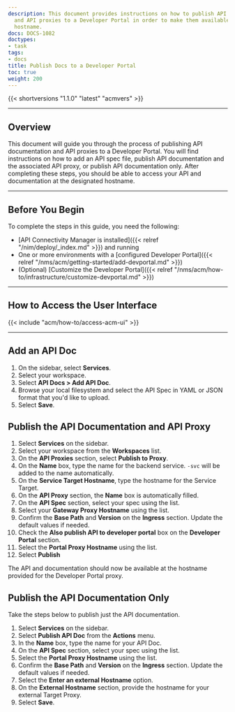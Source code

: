 ```yaml
---
description: This document provides instructions on how to publish API documentation
  and API proxies to a Developer Portal in order to make them available at a designated
  hostname.
docs: DOCS-1082
doctypes:
- task
tags:
- docs
title: Publish Docs to a Developer Portal
toc: true
weight: 200
---
```


{{< shortversions "1.1.0" "latest" "acmvers" >}}

---

## Overview

This document will guide you through the process of publishing API documentation and API proxies to a Developer Portal. You will find instructions on how to add an API spec file, publish API documentation and the associated API proxy, or publish API documentation only. After completing these steps, you should be able to access your API and documentation at the designated hostname.

---

## Before You Begin

To complete the steps in this guide, you need the following:

- [API Connectivity Manager is installed]({{< relref "/nim/deploy/_index.md" >}}) and running
- One or more environments with a [configured Developer Portal]({{< relref "/nms/acm/getting-started/add-devportal.md" >}})
- (Optional) [Customize the Developer Portal]({{< relref "/nms/acm/how-to/infrastructure/customize-devportal.md" >}})

---

## How to Access the User Interface

{{< include "acm/how-to/access-acm-ui" >}}

---

## Add an API Doc

1. On the sidebar, select **Services**.
1. Select your workspace.
1. Select **API Docs > Add API Doc**.
1. Browse your local filesystem and select the API Spec in YAML or JSON format that you'd like to upload.
1. Select **Save**.

## Publish the API Documentation and API Proxy

1. Select **Services** on the sidebar.
1. Select your workspace from the **Workspaces** list.
1. On the **API Proxies** section, select **Publish to Proxy**.
1. On the **Name** box, type the name for the backend service. `-svc` will be added to the name automatically.
1. On the **Service Target Hostname**, type the hostname for the Service Target.
1. On the **API Proxy** section, the **Name** box is automatically filled.
1. On the **API Spec** section, select your spec using the list.
1. Select your **Gateway Proxy Hostname** using the list.
1. Confirm the **Base Path** and **Version** on the **Ingress** section. Update the default values if needed.
1. Check the **Also publish API to developer portal** box on the **Developer Portal** section.
1. Select the **Portal Proxy Hostname** using the list.
1. Select **Publish**

The API and documentation should now be available at the hostname provided for the Developer Portal proxy.

## Publish the API Documentation Only

Take the steps below to publish just the API documentation.

1. Select **Services** on the sidebar.
1. Select **Publish API Doc** from the **Actions** menu.
1. In the **Name** box, type the name for your API Doc.
1. On the **API Spec** section, select your spec using the list.
1. Select the **Portal Proxy Hostname** using the list.
1. Confirm the **Base Path** and **Version** on the **Ingress** section. Update the default values if needed.
1. Select the **Enter an external Hostname** option.
1. On the **External Hostname** section, provide the hostname for your external Target Proxy.
1. Select **Save**.
